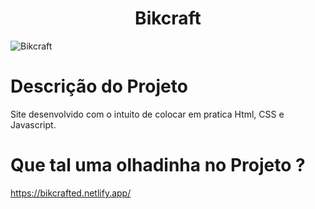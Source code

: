 <h1 align="center">Bikcraft</h1>

<img src="https://i.ibb.co/RBmpX7X/Capturar.png" alt="Bikcraft">

# Descrição do Projeto

Site desenvolvido com o intuito de colocar em pratica Html, CSS e Javascript.

# Que tal uma olhadinha no Projeto ?

https://bikcrafted.netlify.app/
